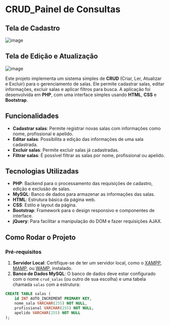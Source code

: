 # CRUD_Painel de Consultas

## Tela de Cadastro
![image](https://github.com/user-attachments/assets/5f37cae4-6ddf-4598-812b-9c447e3d7041)

## Tela de Edição e Atualização
![image](https://github.com/user-attachments/assets/c61e3a39-6c79-4745-90d7-17c4577ff6f2)


Este projeto implementa um sistema simples de **CRUD** (Criar, Ler, Atualizar e Excluir) para o gerenciamento de salas. Ele permite cadastrar salas, editar informações, excluir salas e aplicar filtros para busca. A aplicação foi desenvolvida em **PHP**, com uma interface simples usando **HTML**, **CSS** e **Bootstrap**.

## Funcionalidades

- **Cadastrar salas**: Permite registrar novas salas com informações como nome, profissional e apelido.
- **Editar salas**: Possibilita a edição das informações de uma sala cadastrada.
- **Excluir salas**: Permite excluir salas já cadastradas.
- **Filtrar salas**: É possível filtrar as salas por nome, profissional ou apelido.

## Tecnologias Utilizadas

- **PHP**: Backend para o processamento das requisições de cadastro, edição e exclusão de salas.
- **MySQL**: Banco de dados para armazenar as informações das salas.
- **HTML**: Estrutura básica da página web.
- **CSS**: Estilo e layout da página.
- **Bootstrap**: Framework para o design responsivo e componentes de interface.
- **jQuery**: Para facilitar a manipulação do DOM e fazer requisições AJAX.

## Como Rodar o Projeto

### Pré-requisitos

1. **Servidor Local**: Certifique-se de ter um servidor local, como o [XAMPP](https://www.apachefriends.org/pt_br/index.html), [MAMP](https://www.mamp.info/en/), ou [WAMP](https://www.wampserver.com/en/), instalado.
2. **Banco de Dados MySQL**: O banco de dados deve estar configurado com o nome `crud_salas` (ou outro de sua escolha) e uma tabela chamada `salas` com a estrutura:

```sql
CREATE TABLE salas (
    id INT AUTO_INCREMENT PRIMARY KEY,
    nome_sala VARCHAR(255) NOT NULL,
    profissional VARCHAR(255) NOT NULL,
    apelido VARCHAR(255) NOT NULL
);


